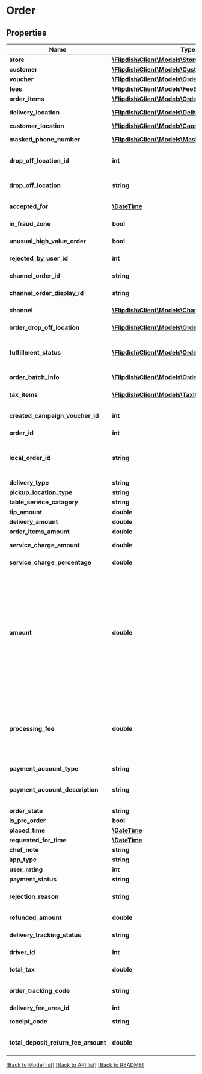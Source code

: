 # Order

## Properties
Name | Type | Description | Notes
------------ | ------------- | ------------- | -------------
**store** | [**\Flipdish\\Client\Models\StoreSummary**](StoreSummary.md) | Store summary | [optional] 
**customer** | [**\Flipdish\\Client\Models\CustomerSummary**](CustomerSummary.md) | Customer summary | [optional] 
**voucher** | [**\Flipdish\\Client\Models\OrderVoucherSummary**](OrderVoucherSummary.md) | Voucher summary | [optional] 
**fees** | [**\Flipdish\\Client\Models\FeeSummary**](FeeSummary.md) | Fee summary | [optional] 
**order_items** | [**\Flipdish\\Client\Models\OrderItem[]**](OrderItem.md) | Ordered items | [optional] 
**delivery_location** | [**\Flipdish\\Client\Models\DeliveryLocation**](DeliveryLocation.md) | Delivery location for delivery orders | [optional] 
**customer_location** | [**\Flipdish\\Client\Models\Coordinates**](Coordinates.md) | Customer location | [optional] 
**masked_phone_number** | [**\Flipdish\\Client\Models\MaskedPhoneNumber**](MaskedPhoneNumber.md) | Represents customers masked phone number | [optional] 
**drop_off_location_id** | **int** | Represents table service drop off location | [optional] 
**drop_off_location** | **string** | Represents table service drop off location | [optional] 
**accepted_for** | [**\DateTime**](\DateTime.md) | Time store has accepted the order for | [optional] 
**in_fraud_zone** | **bool** | Was order made within a fraud zone | [optional] 
**unusual_high_value_order** | **bool** | Is order of unusually high value | [optional] 
**rejected_by_user_id** | **int** | Id of user who rejected order, if available | [optional] 
**channel_order_id** | **string** | ChannelOrderId from external channel | [optional] 
**channel_order_display_id** | **string** | ChannelOrderDisplayId from external channel | [optional] 
**channel** | [**\Flipdish\\Client\Models\Channel**](Channel.md) | Channel where the Order comes from | [optional] 
**order_drop_off_location** | [**\Flipdish\\Client\Models\OrderDropOffLocation**](OrderDropOffLocation.md) | DropOffLocation selected for this order | [optional] 
**fulfillment_status** | [**\Flipdish\\Client\Models\OrderFulfillmentStatusBase**](OrderFulfillmentStatusBase.md) | [BETA - this is a new field in development] Fulfillment status for this order | [optional] 
**order_batch_info** | [**\Flipdish\\Client\Models\OrderBatchSummary**](OrderBatchSummary.md) | OrderBatch information | [optional] 
**tax_items** | [**\Flipdish\\Client\Models\TaxItem[]**](TaxItem.md) | A collection of tax items on the order. | [optional] 
**created_campaign_voucher_id** | **int** | The id of the campaign voucher that was created from this order | [optional] 
**order_id** | **int** | Order identifier | [optional] 
**local_order_id** | **string** | Local order Id. This is used for displaying a \&quot;shorter\&quot; order ID for customers (eg. Kiosk orders) | [optional] 
**delivery_type** | **string** | Delivery type | [optional] 
**pickup_location_type** | **string** | Pickup location type | [optional] 
**table_service_catagory** | **string** | Pickup location type | [optional] 
**tip_amount** | **double** | Tip amount | [optional] 
**delivery_amount** | **double** | Delivery amount | [optional] 
**order_items_amount** | **double** | Ordered items amount | [optional] 
**service_charge_amount** | **double** | Service Charge Amount | [optional] 
**service_charge_percentage** | **double** | Service Charge Percentage | [optional] 
**amount** | **double** | This is the sum of the OrderItemsAmount, DeliveryAmount, TipAmount and Voucher.Amount (which is usually negative) and OnlineOrderingFee for cash orders.  It does not include the OnlineOrderingFee in the case of card orders as this fee is charged by Flipdish directly to the customer. | [optional] 
**processing_fee** | **double** | This contains the online ordering processing fee. For card payments this is charged directly to the customer and for cash orders it is paid by the customer to the store. It is tax inclusive. | [optional] 
**payment_account_type** | **string** | Payment account type | [optional] 
**payment_account_description** | **string** | Payment account description (like Visa ****2371 or Apple Pay. or Cash) | [optional] 
**order_state** | **string** | Order state | [optional] 
**is_pre_order** | **bool** | Is pre-order | [optional] 
**placed_time** | [**\DateTime**](\DateTime.md) | Order placed time | [optional] 
**requested_for_time** | [**\DateTime**](\DateTime.md) | Order requested for | [optional] 
**chef_note** | **string** | Chef note | [optional] 
**app_type** | **string** | Used app type | [optional] 
**user_rating** | **int** | User rating | [optional] 
**payment_status** | **string** | Status of the payment | [optional] 
**rejection_reason** | **string** | Rejection reason. Can have value if the order is rejected. | [optional] 
**refunded_amount** | **double** | Amount refunded to customer. | [optional] 
**delivery_tracking_status** | **string** | Delivery tracking status | [optional] 
**driver_id** | **int** | Assigned driver identifier | [optional] 
**total_tax** | **double** | Total tax applied to order | [optional] 
**order_tracking_code** | **string** | Unique, 6 character long alpha numeric code for tracking. | [optional] 
**delivery_fee_area_id** | **int** | Delivery area identifier | [optional] 
**receipt_code** | **string** | Code used to view the order&#39;s receipt | [optional] 
**total_deposit_return_fee_amount** | **double** | This contains the total deposit return fee amount for the order. | [optional] 

[[Back to Model list]](../README.md#documentation-for-models) [[Back to API list]](../README.md#documentation-for-api-endpoints) [[Back to README]](../README.md)


